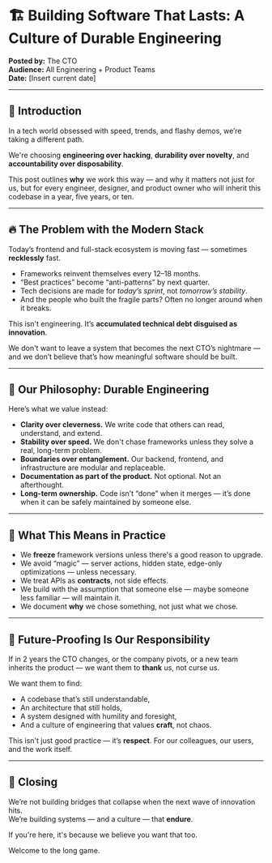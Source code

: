 # 🏗️ Building Software That Lasts: A Culture of Durable Engineering

**Posted by:** The CTO  
**Audience:** All Engineering + Product Teams  
**Date:** [Insert current date]

---

## 💬 Introduction

In a tech world obsessed with speed, trends, and flashy demos, we’re taking a different path.

We're choosing **engineering over hacking**, **durability over novelty**, and **accountability over disposability**.

This post outlines **why** we work this way — and why it matters not just for us, but for every engineer, designer, and product owner who will inherit this codebase in a year, five years, or ten.

---

## 🔥 The Problem with the Modern Stack

Today’s frontend and full-stack ecosystem is moving fast — sometimes **recklessly** fast.

- Frameworks reinvent themselves every 12–18 months.
- “Best practices” become “anti-patterns” by next quarter.
- Tech decisions are made for *today’s sprint*, not *tomorrow’s stability*.
- And the people who built the fragile parts? Often no longer around when it breaks.

This isn't engineering. It’s **accumulated technical debt disguised as innovation**.

We don't want to leave a system that becomes the next CTO’s nightmare — and we don’t believe that’s how meaningful software should be built.

---

## 🧱 Our Philosophy: Durable Engineering

Here’s what we value instead:

- **Clarity over cleverness.** We write code that others can read, understand, and extend.
- **Stability over speed.** We don't chase frameworks unless they solve a real, long-term problem.
- **Boundaries over entanglement.** Our backend, frontend, and infrastructure are modular and replaceable.
- **Documentation as part of the product.** Not optional. Not an afterthought.
- **Long-term ownership.** Code isn’t “done” when it merges — it’s done when it can be safely maintained by someone else.

---

## 🧘 What This Means in Practice

- We **freeze** framework versions unless there's a good reason to upgrade.
- We avoid “magic” — server actions, hidden state, edge-only optimizations — unless necessary.
- We treat APIs as **contracts**, not side effects.
- We build with the assumption that someone else — maybe someone less familiar — will maintain it.
- We document **why** we chose something, not just what we chose.

---

## 🧭 Future-Proofing Is Our Responsibility

If in 2 years the CTO changes, or the company pivots, or a new team inherits the product — we want them to **thank** us, not curse us.

We want them to find:
- A codebase that’s still understandable,
- An architecture that still holds,
- A system designed with humility and foresight,
- And a culture of engineering that values **craft**, not chaos.

This isn't just good practice — it’s **respect**. For our colleagues, our users, and the work itself.

---

## 📌 Closing

We’re not building bridges that collapse when the next wave of innovation hits.  
We’re building systems — and a culture — that **endure**.

If you're here, it's because we believe you want that too.

Welcome to the long game.

